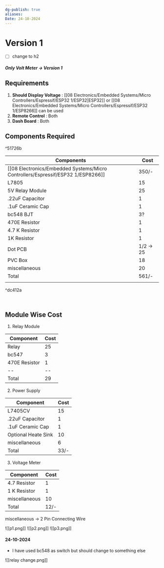 ```yaml
---
dg-publish: true
aliases:
Date: 24-10-2024
---
```


# Version 1

- [ ] change to h2
##### Only Volt Meter -> Version 1

## Requirements

1. **Should Display Voltage** : [[08 Electronics/Embedded Systems/Micro Controllers/Espressif/ESP32 1/ESP32|ESP32]] or [[08 Electronics/Embedded Systems/Micro Controllers/Espressif/ESP32 1/ESP8266]] can be used
2. **Remote Control** : Both
3. **Dash Board** : Both

## Components Required
^51726b

| Components       | Cost      |
| ---------------- | --------- |
| [[08 Electronics/Embedded Systems/Micro Controllers/Espressif/ESP32 1/ESP8266]]      | 350/-     |
| L7805            | 15        |
| 5V Relay Module  | 25        |
| .22uF Capacitor  | 1         |
| .1uF Ceramic Cap | 1         |
| bc548 BJT        | 3?        |
| 470E Resistor    | 1         |
| 4.7 K Resistor   | 1         |
| 1K Resistor      | 1         |
| Dot PCB          | 1/2 -> 25 |
| PVC Box          | 18        |
| miscellaneous    | 20        |
| Total            | 561/-     |
|                  |           |

^dc412a


</br>


## Module Wise Cost

1. Relay Module

| Component     | Cost |
| ------------- | ---- |
| Relay         | 25   |
| bc547         | 3    |
| 470E Resistor | 1    |
| --            | --   |
| Total         | 29   |

2. Power Supply

| Component           | Cost |
| ------------------- | ---- |
| L7405CV             | 15   |
| .22uF Capacitor     | 1    |
| .1uF Ceramic Cap    | 1    |
| Optional Heate Sink | 10   |
| miscellaneous       | 6    |
| Total               | 33/- |

3. Voltage Meter

| Component     | Cost |
| ------------- | ---- |
| 4.7 Resistor  | 1    |
| 1 K Resistor  | 1    |
| miscellaneous | 10   |
| Total         | 12/- |

miscellaneous -> 2 Pin Connecting Wire

![[p1.png]]
![[p2.png]]
![[p3.png]]

#### 24-10-2024

- I have used bc548 as switch but should change to something else

![[relay change.png]]
